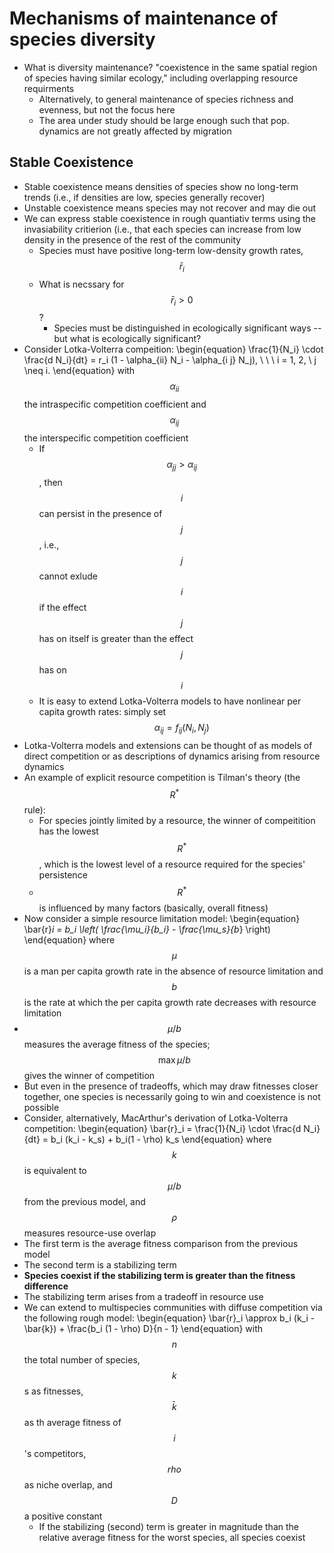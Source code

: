 # Mechanisms of maintenance of species diversity

- What is diversity maintenance? "coexistence in the same spatial region of species having similar ecology," including overlapping resource requirments
  - Alternatively, to general maintenance of species richness and evenness, but not the focus here 
  - The area under study should be large enough such that pop. dynamics are not greatly affected by migration  

## Stable Coexistence

- Stable coexistence means densities of species show no long-term trends (i.e., if densities are low, species generally recover)
- Unstable coexistence means species may not recover and may die out
- We can express stable coexistence in rough quantiativ terms using the invasiability critierion (i.e., that each species can increase from low density in the presence of the rest of the community
  - Species must have positive long-term low-density growth rates, $$\bar{r}_i$$ 
  - What is necssary for $$\bar{r}_i > 0$$?
    - Species must be distinguished in ecologically significant ways -- but what is ecologically significant? 
- Consider Lotka-Volterra compeition: \begin{equation} \frac{1}{N_i} \cdot \frac{d N_i}{dt} = r_i (1 - \alpha_{ii} N_i - \alpha_{i j} N_j), \ \ \ i = 1, 2, \ j \neq i. \end{equation} with $$\alpha_{ii}$$ the intraspecific competition coefficient and $$\alpha_{ij}$$ the interspecific competition coefficient
  - If $$\alpha_{jj} > \alpha_{ij}$$, then $$i$$ can persist in the presence of $$j$$, i.e., $$j$$ cannot exlude $$i$$ if the effect $$j$$ has on itself is greater than the effect $$j$$ has on $$i$$
  - It is easy to extend Lotka-Volterra models to have nonlinear per capita growth rates: simply set $$\alpha_{ij} = f_{ij}(N_i, N_j)$$
- Lotka-Volterra models and extensions can be thought of as models of direct competition or as descriptions of dynamics arising from resource dynamics
- An example of explicit resource competition is Tilman's theory (the $$R^{*}$$ rule):
  - For species jointly limited by a resource, the winner of compeitition has the lowest $$R^{*}$$, which is the lowest level of a resource required for the species' persistence
  - $$R^{*}$$ is influenced by many factors (basically, overall fitness)
 - Now consider a simple resource limitation model: \begin{equation} \bar{r}_i = b_i \left( \frac{\mu_i}{b_i} - \frac{\mu_s}{b_}  \right)  \end{equation} where $$\mu$$ is a man per capita growth rate in the absence of resource limitation and $$b$$ is the rate at which the per capita growth rate decreases with resource limitation
  - $$\mu/b$$ measures the average fitness of the species; $$\max{\mu/b}$$ gives the winner of competition
  - But even in the presence of tradeoffs, which may draw fitnesses closer together, one species is necessarily going to win and coexistence is not possible 
 - Consider, alternatively, MacArthur's derivation of Lotka-Volterra competition: \begin{equation} \bar{r}_i = \frac{1}{N_i} \cdot \frac{d N_i}{dt} = b_i (k_i - k_s) + b_i(1 - \rho) k_s  \end{equation} where $$k$$ is equivalent to $$\mu/b$$ from the previous model, and $$\rho$$ measures resource-use overlap
  - The first term is the average fitness comparison from the previous model
  - The second term is a stabilizing term
  - **Species coexist if the stabilizing term is greater than the fitness difference**
  - The stabilizing term arises from a tradeoff in resource use 
- We can extend to multispecies communities with diffuse competition via the following rough model: \begin{equation} \bar{r}_i \approx b_i (k_i - \bar{k}) + \frac{b_i (1 - \rho) D}{n - 1} \end{equation} with $$n$$ the total number of species, $$k$$s as fitnesses, $$\bar{k}$$ as th average fitness of $$i$$'s competitors, $$rho$$ as niche overlap, and $$D$$ a positive constant
  - If the stabilizing (second) term is greater in magnitude than the relative average fitness for the worst species, all species coexist 
